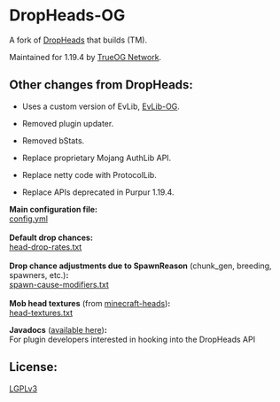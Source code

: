 # DropHeads-OG

 A fork of [DropHeads](https://github.com/EvModder/DropHeads) that builds (TM).
 
 Maintained for 1.19.4 by [TrueOG Network](https://true-og.net).
 
## Other changes from DropHeads:

- Uses a custom version of EvLib, [EvLib-OG](https://github.com/true-og/EvLib-OG).

- Removed plugin updater.

- Removed bStats.

- Replace proprietary Mojang AuthLib API.

- Replace netty code with ProtocolLib.

- Replace APIs deprecated in Purpur 1.19.4.

**Main configuration file:**<br>
[config.yml](./config.yml)
<br>
<br>
**Default drop chances:**<br>
[head-drop-rates.txt](./head-drop-rates.txt)
<br>
<br>
**Drop chance adjustments due to SpawnReason** (chunk_gen, breeding, spawners, etc.)**:**<br>
[spawn-cause-modifiers.txt](./spawn-cause-modifiers.txt)
<br>
<br>
**Mob head textures** (from [minecraft-heads](https://minecraft-heads.com/))**:**<br>
[head-textures.txt](./head-textures.txt)

**Javadocs** ([available here](https://evmodder.github.io/DropHeads/net/evmodder/DropHeads/events/package-summary.html))**:**<br>
For plugin developers interested in hooking into the DropHeads API

## License:

[LGPLv3](https://github.com/true-og/DropHeads-OG/blob/master/LICENSE)